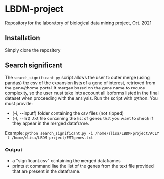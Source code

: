 # LBDM-project
Repository for the laboratory of biological data mining project, Oct. 2021
## Installation
Simply clone the repository
## Search significant
The `search_significant.py` script allows the user to outer merge (using pandas) the csv of the expansion lists of a gene of interest, retrieved from the gene@home portal. It merges based on the gene name to reduce complexity, so the user must take into account all isoforms listed in the final dataset when proceeding with the analysis.
Run the script with python. You must provide:
* (-i, --inputf) folder containing the csv files (not zipped) 
* (-l, --list) .txt file containing the list of genes that you want to check if they appear in the merged dataframe.

Example:
`python search_significant.py -i /home/elisa/LBDM-project/ACLY -l /home/elisa/LBDM-project/EMTgenes.txt`

### Output
* a "significant.csv" containing the merged dataframes
* prints at command line the list of the genes from the text file provided that are present in the dataframe.
